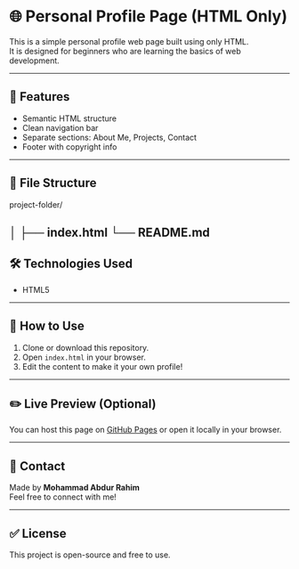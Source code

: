 # 🌐 Personal Profile Page (HTML Only)

This is a simple personal profile web page built using only HTML.  
It is designed for beginners who are learning the basics of web development.

---

## 📌 Features

- Semantic HTML structure
- Clean navigation bar
- Separate sections: About Me, Projects, Contact
- Footer with copyright info

---

## 📁 File Structure
project-folder/

│
├── index.html
└── README.md
---

## 🛠 Technologies Used

- HTML5

---

## 🚀 How to Use

1. Clone or download this repository.
2. Open `index.html` in your browser.
3. Edit the content to make it your own profile!

---

## ✏️ Live Preview (Optional)

You can host this page on [GitHub Pages](https://pages.github.com/) or open it locally in your browser.

---

## 📧 Contact

Made by **Mohammad Abdur Rahim**  
Feel free to connect with me!

---

## ✅ License

This project is open-source and free to use.
